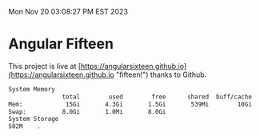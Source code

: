 Mon Nov 20 03:08:27 PM EST 2023

# Angular Fifteen


This project is live at [https://angularsixteen.github.io](https://angularsixteen.github.io "fifteen!") thanks to Github.

```bash
System Memory
               total        used        free      shared  buff/cache   available
Mem:            15Gi       4.3Gi       1.5Gi       539Mi        10Gi        10Gi
Swap:          8.0Gi       1.0Mi       8.0Gi
System Storage
502M	.
